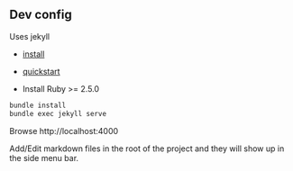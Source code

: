 

## Dev config

Uses jekyll 
- [install](https://jekyllrb.com/docs/installation/)
- [quickstart](https://jekyllrb.com/docs/)

- Install Ruby >= 2.5.0

```sh
bundle install
bundle exec jekyll serve
```

Browse http://localhost:4000

Add/Edit markdown files in the root of the project and they will show up in the side menu bar.
